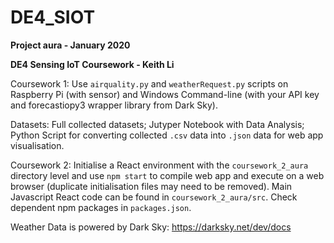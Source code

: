 # DE4_SIOT

**Project aura - January 2020**

**DE4 Sensing IoT Coursework - Keith Li**

Coursework 1: Use `airquality.py` and `weatherRequest.py` scripts on Raspberry Pi (with sensor) and Windows Command-line (with your API key and forecastiopy3 wrapper library from Dark Sky).

Datasets: Full collected datasets; Jutyper Notebook with Data Analysis; Python Script for converting collected `.csv` data into `.json` data for web app visualisation.

Coursework 2: Initialise a React environment with the `coursework_2_aura` directory level and use `npm start` to compile web app and execute on a web browser (duplicate initialisation files may need to be removed). Main Javascript React code can be found in `coursework_2_aura/src`. Check dependent npm packages in `packages.json`.

Weather Data is powered by Dark Sky: https://darksky.net/dev/docs
